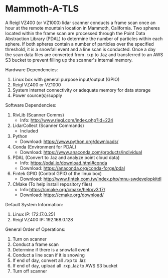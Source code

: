 # Mammoth-A-TLS
  A Reigl VZ400 (or VZ1000) lidar scanner conducts a frame scan once an hour at the remote mountain location in Mammoth, California.  Two spheres located within the frame scan are processed through the Point Data Abstraction Library (PDAL) to determine the number of particles within each sphere.  If both spheres contain a number of particles over the specified threshold, it is a snowfall event and a line scan is conducted.  Once a day the scan data files are converted from .rxp to .laz and transferred to an AWS S3 bucket to prevent filling up the scanner's internal memory.

 Hardware Dependencies:
 1. Linux box with general purpose input/output (GPIO)
 2. Reigl VZ400 or VZ1000
 3. System internet connectivity or adequate memory for data storage
 4. Power source(s)/supply

 Software Dependencies:
 1. RivLib (Scanner Comms)
    - Info: http://www.riegl.com/index.php?id=224
 2. LidarCollect (Scanner Commands)
    - Included
 3. Python
    - Download: https://www.python.org/downloads/
 4. Conda (Environment for PDAL)
    - Download: https://www.anaconda.com/products/individual
 5. PDAL (Convert to .laz and analyze point cloud data)
    - Info: https://pdal.io/download.html#conda
    - Download: https://anaconda.org/conda-forge/pdal
 6. Fintek GPIO (Control GPIO of the linux box)
    - Download: http://www.fintek.com.tw/index.php/mnu-swdevelopkitdl
 7. CMake (To help install repository files)
    - Info:https://cmake.org/cmake/help/v3.17/
    - Download: https://cmake.org/download/

 Default System Information:
 1. Linux IP: 172.17.0.251
 2. Reigl VZ400 IP: 192.168.0.128

 General Order of Operations:
 1. Turn on scanner
 2. Conduct a frame scan
 3. Determine if there is a snowfall event
 4. Conduct a line scan if it is snowing
 5. If end of day, convert all .rxp to .laz
 6. If end of day, upload all .rxp,.laz to AWS S3 bucket
 7. Turn off scanner
